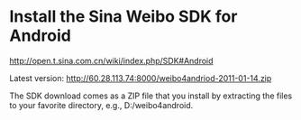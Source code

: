 # Install the Sina Weibo SDK for Android #

http://open.t.sina.com.cn/wiki/index.php/SDK#Android

Latest version: http://60.28.113.74:8000/weibo4andriod-2011-01-14.zip

The SDK download comes as a ZIP file that you install by extracting the files to your favorite directory, e.g., D:/weibo4android.
